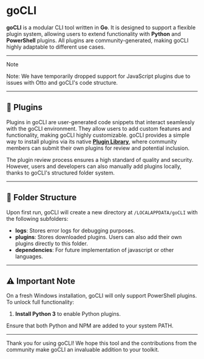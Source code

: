 # goCLI

**goCLI** is a modular CLI tool written in **Go**. It is designed to support a flexible plugin system, allowing users to extend functionality with **Python** and **PowerShell** plugins. All plugins are community-generated, making goCLI highly adaptable to different use cases.

---

> [!NOTE]
> Note: We have temporarily dropped support for JavaScript plugins due to issues with Otto and goCLI's code structure.

---

## 🔌 Plugins

Plugins in goCLI are user-generated code snippets that interact seamlessly with the goCLI environment. They allow users to add custom features and functionality, making goCLI highly customizable. goCLI provides a simple way to install plugins via its native **[Plugin Library](https://github.com/LewdLillyVT/goCLI/wiki/Plugin-Library)**, where community members can submit their own plugins for review and potential inclusion.

The plugin review process ensures a high standard of quality and security. However, users and developers can also manually add plugins locally, thanks to goCLI's structured folder system.

---

## 📂 Folder Structure

Upon first run, goCLI will create a new directory at `/LOCALAPPDATA/goCLI` with the following subfolders:

- **logs**: Stores error logs for debugging purposes.
- **plugins**: Stores downloaded plugins. Users can also add their own plugins directly to this folder.
- **dependencies**: For future implementation of javascript or other languages.

---

## ⚠️ Important Note

On a fresh Windows installation, goCLI will only support PowerShell plugins. To unlock full functionality:

1. **Install Python 3** to enable Python plugins.

Ensure that both Python and NPM are added to your system PATH.

---

Thank you for using goCLI! We hope this tool and the contributions from the community make goCLI an invaluable addition to your toolkit.

